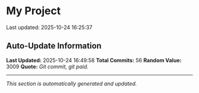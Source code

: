 # My Project


Last updated: 2025-10-24 16:25:37
























































## Auto-Update Information

**Last Updated:** 2025-10-24 16:49:58
**Total Commits:** 56
**Random Value:** 3009
**Quote:** _Git commit, git paid._

---
_This section is automatically generated and updated._